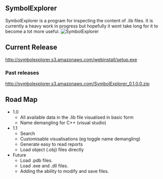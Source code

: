 ## SymbolExplorer
SymbolExplorer is a program for inspecting the content of .lib files. It is currently a heavy work in progress but hopefully it wont take long for it to become a lot more useful.
![SymbolExplorer](http://redwyre.github.com/SymbolExplorer/images/symbolexplorer.png)

## Current Release
http://symbolexplorer.s3.amazonaws.com/webinstall/setup.exe

### Past releases
http://symbolexplorer.s3.amazonaws.com/SymbolExplorer_0.1.0.0.zip

## Road Map
* 1.0
  * All available data in the .lib file visualised in basic form
  * Name demangling for C++ (visual studio)
* 1.1
  * Search
  * Customisable visualisations (eg toggle name demangling)
  * Generate easy to read reports
  * Load object (.obj) files directly
* Future
  * Load .pdb files.
  * Load .exe and .dll files.
  * Adding the ability to modify and save files.

